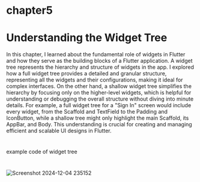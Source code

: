 # chapter5
# Understanding the Widget Tree
In this chapter, I learned about the fundamental role of widgets in Flutter and how they serve as the building blocks of a Flutter application. A widget tree represents the hierarchy and structure of widgets in the app. I explored how a full widget tree provides a detailed and granular structure, representing all the widgets and their configurations, making it ideal for complex interfaces. On the other hand, a shallow widget tree simplifies the hierarchy by focusing only on the higher-level widgets, which is helpful for understanding or debugging the overall structure without diving into minute details. For example, a full widget tree for a "Sign In" screen would include every widget, from the Scaffold and TextField to the Padding and IconButton, while a shallow tree might only highlight the main Scaffold, its AppBar, and Body. This understanding is crucial for creating and managing efficient and scalable UI designs in Flutter.

#
example code of widget tree
#
![Screenshot 2024-12-04 235152](https://github.com/user-attachments/assets/dfdd08e8-ab06-4b2c-82c4-4af6b4768fc6)
